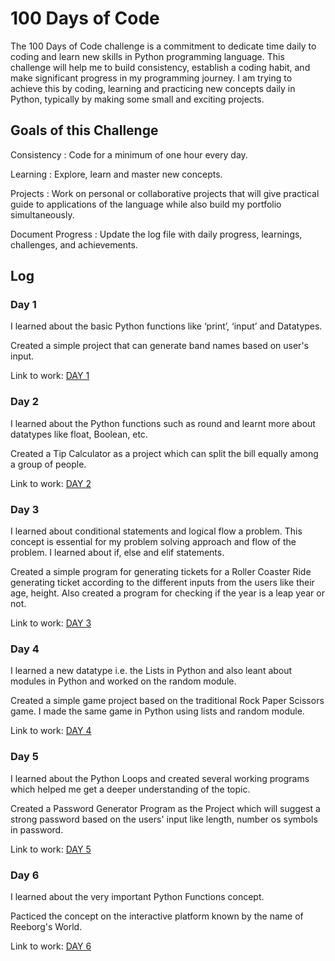 # 100 Days of Code

The 100 Days of Code challenge is a commitment to dedicate time daily to coding and learn new skills in Python programming language.
This challenge will help me to build consistency, establish a coding habit, and make significant progress in my programming journey.
I am trying to achieve this by coding, learning and practicing new concepts daily in Python, typically by making some small and exciting projects.


## Goals of this Challenge
Consistency : Code for a minimum of one hour every day.

Learning : Explore, learn and master new concepts.

Projects : Work on personal or collaborative projects that will give practical guide to applications of the language while also build my portfolio simultaneously.

Document Progress : Update the log file with daily progress, learnings, challenges, and achievements.

## Log

### Day 1
I learned about the basic Python functions like ‘print’, ‘input’ and Datatypes.

Created a simple project that can generate band names based on user's input. 
   
Link to work: [DAY 1](https://github.com/sushantcodess/100-Days-of-Code/tree/main/DAY%201) 

### Day 2
I learned about the Python functions such as round and learnt more about datatypes like float, Boolean, etc.

Created a Tip Calculator as a project which can split the bill equally among a group of people. 

Link to work: [DAY 2](https://github.com/sushantcodess/100-Days-of-Code/tree/main/DAY%202)

### Day 3
I learned about conditional statements and logical flow a problem. This concept is essential for my problem solving approach and flow of the problem. I learned about if, else and elif statements.

Created a simple program for generating tickets for a Roller Coaster Ride generating ticket according to the different inputs from the users like their age, height. Also created a program for checking if the year is a leap year or not.

Link to work: [DAY 3](https://github.com/sushantcodess/100-Days-of-Code/tree/main/DAY%203)

### Day 4
I learned a new datatype i.e. the Lists in Python and also leant about modules in Python and worked on the random module.

Created a simple game project based on the traditional Rock Paper Scissors game. I made the same game in Python using lists and random module.

Link to work: [DAY 4](https://github.com/sushantcodess/100-Days-of-Code/tree/main/DAY%204)

### Day 5
I learned about the Python Loops and created several working programs which helped me get a deeper understanding of the topic.

Created a Password Generator Program as the Project which will suggest a strong password based on the users' input like length, number os symbols in password.

Link to work: [DAY 5](https://github.com/sushantcodess/100-Days-of-Code/tree/main/DAY%205)

### Day 6
I learned about the very important Python Functions concept. 

Pacticed the concept on the interactive platform known by the name of Reeborg's World.

Link to work: [DAY 6](https://github.com/sushantcodess/100-Days-of-Code/tree/main/DAY%206)

